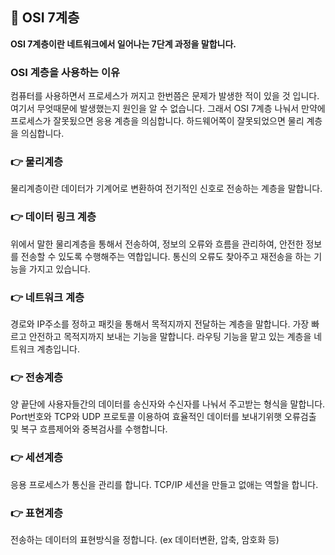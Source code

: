 ## 📌 OSI 7계층
<strong>OSI 7계층이란 네트워크에서 일어나는 7단계 과정을 말합니다.</strong>

### OSI 계층을 사용하는 이유
컴퓨터를 사용하면서 프로세스가 꺼지고 한번쯤은 문제가 발생한 적이 있을 것 입니다. 여기서 무엇때문에 발생했는지 원인을 알 수 없습니다. 
그래서 OSI 7계층 나눠서 만약에 프로세스가 잘못됬으면 응용 계층을 의심합니다. 하드웨어쪽이 잘못되었으면 물리 계층을 의심합니다.


### 👉 물리계층
물리계층이란 데이터가 기계어로 변환하여 전기적인 신호로 전송하는 계층을 말합니다.

### 👉 데이터 링크 계층
위에서 말한 물리계층을 통해서 전송하여, 정보의 오류와 흐름을 관리하여, 안전한 정보를 전송할 수 있도록 수행해주는 역합입니다. 통신의 오류도 찾아주고 재전송을 하는 기능을 가지고 있습니다. 

### 👉 네트워크 계층
경로와 IP주소를 정하고 패킷을 통해서 목적지까지 전달하는 계층을 말합니다. 가장 빠르고 안전하고 목적지까지 보내는 기능을 말합니다. 라우팅 기능을 맡고 있는 계층을 네트워크 계층입니다. 

### 👉 전송계층
양 끝단에 사용자들간의 데이터를 송신자와 수신자를 나눠서 주고받는 형식을 말합니다. Port번호와 TCP와 UDP 프로토콜 이용하여 효율적인 데이터를 보내기위햇 오류검출 및 복구 흐름제어와 중복검사를 수행합니다.  

### 👉 세션계층
응용 프로세스가 통신을 관리를 합니다. TCP/IP 세션을 만들고 없애는 역할을 합니다.

### 👉 표현계층
전송하는 데이터의 표현방식을 정합니다. (ex 데이터변환, 압축, 암호화 등)




